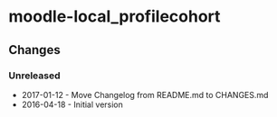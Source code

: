 moodle-local_profilecohort
==========================

Changes
-------

### Unreleased

* 2017-01-12 - Move Changelog from README.md to CHANGES.md
* 2016-04-18 - Initial version
